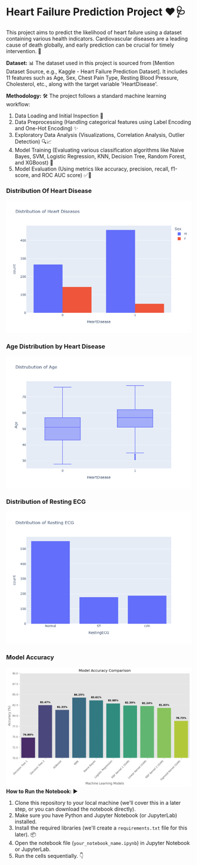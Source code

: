 # Heart Failure Prediction Project ❤️🩺

This project aims to predict the likelihood of heart failure using a dataset containing various health indicators. Cardiovascular diseases are a leading cause of death globally, and early prediction can be crucial for timely intervention. 🚨

**Dataset:** 📊
The dataset used in this project is sourced from [Mention Dataset Source, e.g., Kaggle - Heart Failure Prediction Dataset]. It includes 11 features such as Age, Sex, Chest Pain Type, Resting Blood Pressure, Cholesterol, etc., along with the target variable 'HeartDisease'.

**Methodology:** 🛠️
The project follows a standard machine learning workflow:
1.  Data Loading and Initial Inspection 📂
2.  Data Preprocessing (Handling categorical features using Label Encoding and One-Hot Encoding) ✨
3.  Exploratory Data Analysis (Visualizations, Correlation Analysis, Outlier Detection) 🔍📈
4.  Model Training (Evaluating various classification algorithms like Naive Bayes, SVM, Logistic Regression, KNN, Decision Tree, Random Forest, and XGBoost) 🤖
5.  Model Evaluation (Using metrics like accuracy, precision, recall, f1-score, and ROC AUC score) ✅💯

  ### Distribution Of Heart Disease
  ![](https://github.com/sinhaaayush10/heart-failure-prediction/blob/cadd01298313b8a68e5881af5eeea54f808e0e44/HeartDisease.png)

  
   ### Age Distribution by Heart Disease
   ![Age Distribution](https://github.com/sinhaaayush10/heart-failure-prediction/blob/3b22977ccb85fa46f1e3c9bc8449a70ef54be3a2/Distribution%20Of%20Age%20by%20Heart%20Disease.png)

   
### Distribution of Resting ECG
![Resting ECG](https://github.com/sinhaaayush10/heart-failure-prediction/blob/248d86f605b0dd0f0032c6234b25bb974efc21ba/Distribution%20of%20Resting%20ECG.png)

### Model Accuracy
![ ](https://github.com/sinhaaayush10/heart-failure-prediction/blob/8ca878ad47ff10b8e53d02fd357df9ba19639ef6/Model%20Accuracy%20Comparison%20bar%20plot.png)
**How to Run the Notebook:** ▶️

1.  Clone this repository to your local machine (we'll cover this in a later step, or you can download the notebook directly).
2.  Make sure you have Python and Jupyter Notebook (or JupyterLab) installed.
3.  Install the required libraries (we'll create a `requirements.txt` file for this later). 📦
4.  Open the notebook file (`your_notebook_name.ipynb`) in Jupyter Notebook or JupyterLab.
5.  Run the cells sequentially. 👇
